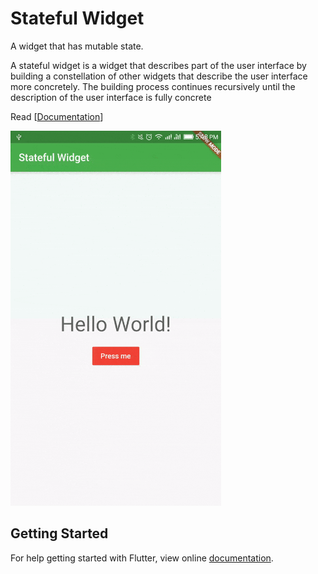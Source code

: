 # Stateful Widget

A widget that has mutable state.

A stateful widget is a widget that describes part of the user interface by building a constellation of other widgets that describe the user interface more concretely. The building process continues recursively until the description of the user interface is fully concrete

Read [[Documentation](https://docs.flutter.io/flutter/widgets/StatefulWidget-class.html)]

<img src="demo_img.gif" height="600em" />


## Getting Started

For help getting started with Flutter, view online [documentation](http://flutter.io/).